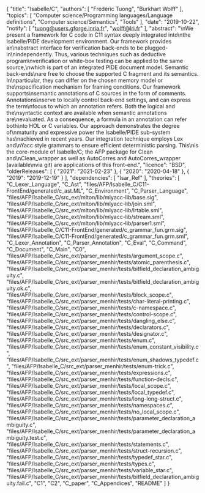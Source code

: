 {
    "title": "Isabelle/C",
    "authors": [
        "Frédéric Tuong",
        "Burkhart Wolff"
    ],
    "topics": [
        "Computer science/Programming languages/Language definitions",
        "Computer science/Semantics",
        "Tools"
    ],
    "date": "2019-10-22",
    "notify": [
        "tuong@users.gforge.inria.fr",
        "wolff@lri.fr"
    ],
    "abstract": "\nWe present a framework for C code in C11 syntax deeply integrated into\nthe Isabelle/PIDE development environment. Our framework provides an\nabstract interface for verification back-ends to be plugged-in\nindependently. Thus, various techniques such as deductive program\nverification or white-box testing can be applied to the same source,\nwhich is part of an integrated PIDE document model. Semantic back-ends\nare free to choose the supported C fragment and its semantics. In\nparticular, they can differ on the chosen memory model or the\nspecification mechanism for framing conditions. Our framework supports\nsemantic annotations of C sources in the form of comments. Annotations\nserve to locally control back-end settings, and can express the term\nfocus to which an annotation refers. Both the logical and the\nsyntactic context are available when semantic annotations are\nevaluated. As a consequence, a formula in an annotation can refer both\nto HOL or C variables. Our approach demonstrates the degree of\nmaturity and expressive power the Isabelle/PIDE sub-system has\nachieved in recent years. Our integration technique employs Lex and\nYacc style grammars to ensure efficient deterministic parsing.  This\nis the core-module of Isabelle/C; the AFP package for Clean and\nClean_wrapper as well as AutoCorres and AutoCorres_wrapper (available\nvia git) are applications of this front-end.",
    "licence": "BSD",
    "olderReleases": [
        {
            "2021": "2021-02-23"
        },
        {
            "2020": "2020-04-18"
        },
        {
            "2019": "2019-12-19"
        }
    ],
    "dependencies": [
        "Isar_Ref"
    ],
    "theories": [
        "C_Lexer_Language",
        "C_Ast",
        "files/AFP/Isabelle_C/C11-FrontEnd/generated/c_ast.ML",
        "C_Environment",
        "C_Parser_Language",
        "files/AFP/Isabelle_C/src_ext/mlton/lib/mlyacc-lib/base.sig",
        "files/AFP/Isabelle_C/src_ext/mlton/lib/mlyacc-lib/join.sml",
        "files/AFP/Isabelle_C/src_ext/mlton/lib/mlyacc-lib/lrtable.sml",
        "files/AFP/Isabelle_C/src_ext/mlton/lib/mlyacc-lib/stream.sml",
        "files/AFP/Isabelle_C/src_ext/mlton/lib/mlyacc-lib/parser1.sml",
        "files/AFP/Isabelle_C/C11-FrontEnd/generated/c_grammar_fun.grm.sig",
        "files/AFP/Isabelle_C/C11-FrontEnd/generated/c_grammar_fun.grm.sml",
        "C_Lexer_Annotation",
        "C_Parser_Annotation",
        "C_Eval",
        "C_Command",
        "C_Document",
        "C_Main",
        "C0",
        "files/AFP/Isabelle_C/src_ext/parser_menhir/tests/argument_scope.c",
        "files/AFP/Isabelle_C/src_ext/parser_menhir/tests/atomic_parenthesis.c",
        "files/AFP/Isabelle_C/src_ext/parser_menhir/tests/bitfield_declaration_ambiguity.c",
        "files/AFP/Isabelle_C/src_ext/parser_menhir/tests/bitfield_declaration_ambiguity.ok.c",
        "files/AFP/Isabelle_C/src_ext/parser_menhir/tests/block_scope.c",
        "files/AFP/Isabelle_C/src_ext/parser_menhir/tests/char-literal-printing.c",
        "files/AFP/Isabelle_C/src_ext/parser_menhir/tests/c-namespace.c",
        "files/AFP/Isabelle_C/src_ext/parser_menhir/tests/control-scope.c",
        "files/AFP/Isabelle_C/src_ext/parser_menhir/tests/dangling_else.c",
        "files/AFP/Isabelle_C/src_ext/parser_menhir/tests/declarators.c",
        "files/AFP/Isabelle_C/src_ext/parser_menhir/tests/designator.c",
        "files/AFP/Isabelle_C/src_ext/parser_menhir/tests/enum.c",
        "files/AFP/Isabelle_C/src_ext/parser_menhir/tests/enum_constant_visibility.c",
        "files/AFP/Isabelle_C/src_ext/parser_menhir/tests/enum_shadows_typedef.c",
        "files/AFP/Isabelle_C/src_ext/parser_menhir/tests/enum-trick.c",
        "files/AFP/Isabelle_C/src_ext/parser_menhir/tests/expressions.c",
        "files/AFP/Isabelle_C/src_ext/parser_menhir/tests/function-decls.c",
        "files/AFP/Isabelle_C/src_ext/parser_menhir/tests/local_scope.c",
        "files/AFP/Isabelle_C/src_ext/parser_menhir/tests/local_typedef.c",
        "files/AFP/Isabelle_C/src_ext/parser_menhir/tests/long-long-struct.c",
        "files/AFP/Isabelle_C/src_ext/parser_menhir/tests/namespaces.c",
        "files/AFP/Isabelle_C/src_ext/parser_menhir/tests/no_local_scope.c",
        "files/AFP/Isabelle_C/src_ext/parser_menhir/tests/parameter_declaration_ambiguity.c",
        "files/AFP/Isabelle_C/src_ext/parser_menhir/tests/parameter_declaration_ambiguity.test.c",
        "files/AFP/Isabelle_C/src_ext/parser_menhir/tests/statements.c",
        "files/AFP/Isabelle_C/src_ext/parser_menhir/tests/struct-recursion.c",
        "files/AFP/Isabelle_C/src_ext/parser_menhir/tests/typedef_star.c",
        "files/AFP/Isabelle_C/src_ext/parser_menhir/tests/types.c",
        "files/AFP/Isabelle_C/src_ext/parser_menhir/tests/variable_star.c",
        "files/AFP/Isabelle_C/src_ext/parser_menhir/tests/bitfield_declaration_ambiguity.fail.c",
        "C1",
        "C2",
        "C_paper",
        "C_Appendices",
        "README"
    ]
}